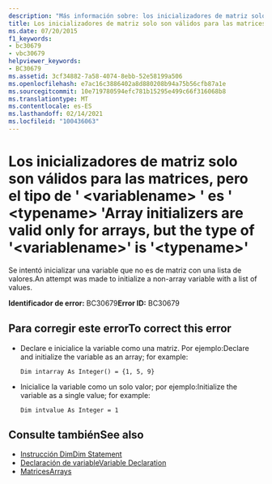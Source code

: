 ```yaml
---
description: "Más información sobre: los inicializadores de matriz solo son válidos para las matrices, pero el tipo de ' <variablename> ' es ' <typename> '"
title: Los inicializadores de matriz solo son válidos para las matrices, pero el tipo de ' <variablename> ' es ' <typename> '
ms.date: 07/20/2015
f1_keywords:
- bc30679
- vbc30679
helpviewer_keywords:
- BC30679
ms.assetid: 3cf34882-7a58-4074-8ebb-52e58199a506
ms.openlocfilehash: e7ac16c3886402a8d880208b94a75b56cfb87a1e
ms.sourcegitcommit: 10e719780594efc781b15295e499c66f316068b8
ms.translationtype: MT
ms.contentlocale: es-ES
ms.lasthandoff: 02/14/2021
ms.locfileid: "100436063"
---
```

# <a name="array-initializers-are-valid-only-for-arrays-but-the-type-of-variablename-is-typename"></a><span data-ttu-id="8d3e1-103">Los inicializadores de matriz solo son válidos para las matrices, pero el tipo de ' \<variablename> ' es ' \<typename> '</span><span class="sxs-lookup"><span data-stu-id="8d3e1-103">Array initializers are valid only for arrays, but the type of '\<variablename>' is '\<typename>'</span></span>

<span data-ttu-id="8d3e1-104">Se intentó inicializar una variable que no es de matriz con una lista de valores.</span><span class="sxs-lookup"><span data-stu-id="8d3e1-104">An attempt was made to initialize a non-array variable with a list of values.</span></span>  
  
 <span data-ttu-id="8d3e1-105">**Identificador de error:** BC30679</span><span class="sxs-lookup"><span data-stu-id="8d3e1-105">**Error ID:** BC30679</span></span>  
  
## <a name="to-correct-this-error"></a><span data-ttu-id="8d3e1-106">Para corregir este error</span><span class="sxs-lookup"><span data-stu-id="8d3e1-106">To correct this error</span></span>  
  
- <span data-ttu-id="8d3e1-107">Declare e inicialice la variable como una matriz. Por ejemplo:</span><span class="sxs-lookup"><span data-stu-id="8d3e1-107">Declare and initialize the variable as an array; for example:</span></span>  
  
     `Dim intarray As Integer() = {1, 5, 9}`  
  
- <span data-ttu-id="8d3e1-108">Inicialice la variable como un solo valor; por ejemplo:</span><span class="sxs-lookup"><span data-stu-id="8d3e1-108">Initialize the variable as a single value; for example:</span></span>  
  
     `Dim intvalue As Integer = 1`  
  
## <a name="see-also"></a><span data-ttu-id="8d3e1-109">Consulte también</span><span class="sxs-lookup"><span data-stu-id="8d3e1-109">See also</span></span>

- [<span data-ttu-id="8d3e1-110">Instrucción Dim</span><span class="sxs-lookup"><span data-stu-id="8d3e1-110">Dim Statement</span></span>](../language-reference/statements/dim-statement.md)
- [<span data-ttu-id="8d3e1-111">Declaración de variable</span><span class="sxs-lookup"><span data-stu-id="8d3e1-111">Variable Declaration</span></span>](../programming-guide/language-features/variables/variable-declaration.md)
- [<span data-ttu-id="8d3e1-112">Matrices</span><span class="sxs-lookup"><span data-stu-id="8d3e1-112">Arrays</span></span>](../programming-guide/language-features/arrays/index.md)
